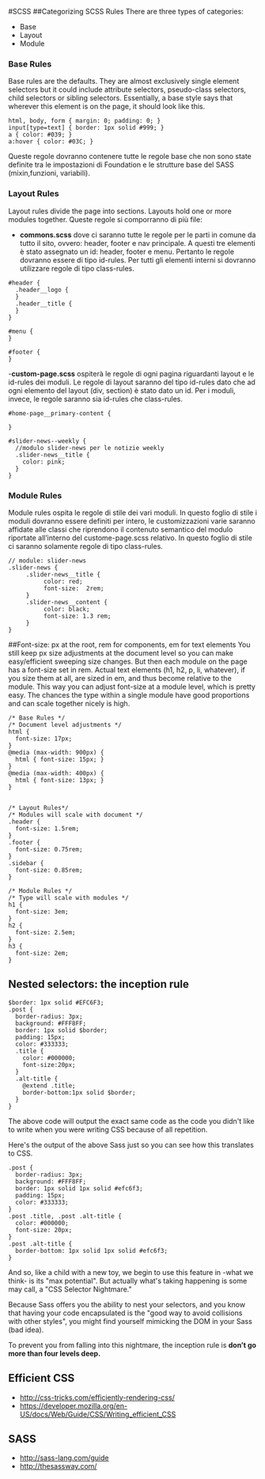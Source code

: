 #SCSS
##Categorizing SCSS Rules
There are three types of categories:
- Base
- Layout
- Module

### Base Rules
Base rules are the defaults. They are almost exclusively single element selectors but it could include attribute selectors, pseudo-class selectors, child selectors or sibling selectors. Essentially, a base style says that wherever this element is on the page, it should look like this.
```
html, body, form { margin: 0; padding: 0; }
input[type=text] { border: 1px solid #999; }
a { color: #039; }
a:hover { color: #03C; }
```
Queste regole dovranno contenere tutte le regole base che non sono state definite tra le impostazioni di Foundation e le strutture base del SASS (mixin,funzioni, variabili).

### Layout Rules
Layout rules divide the page into sections. Layouts hold one or more modules together.
Queste regole si comporranno di più file:
- **commons.scss** dove ci saranno tutte le regole per le parti in comune da tutto il sito, ovvero: header, footer e nav principale. A questi tre elementi è stato assegnato un id: header, footer e menu. Pertanto le regole dovranno essere di tipo id-rules. Per tutti gli elementi interni si dovranno utilizzare regole di tipo class-rules.
```
#header {
  .header__logo {
  }
  .header__title {
  }
}

#menu {
}

#footer {
}
```
-**custom-page.scss** ospiterà le regole di ogni pagina riguardanti layout e le id-rules dei moduli. Le regole di layout saranno del tipo id-rules dato che ad ogni elemento del layout (div, section) è stato dato un id. Per i moduli, invece, le regole saranno sia id-rules che class-rules.
```
#home-page__primary-content {
  
}

#slider-news--weekly {
  //modulo slider-news per le notizie weekly
  .slider-news__title {
    color: pink;
  }
}
```
### Module Rules
Module rules ospita le regole di stile dei vari moduli. In questo foglio di stile i moduli dovranno essere definiti per intero, le customizzazioni varie saranno affidate alle classi che riprendono il contenuto semantico del modulo riportate all’interno del custome-page.scss relativo. In questo foglio di stile ci saranno solamente regole di tipo class-rules.
```
// module: slider-news
.slider-news {
     .slider-news__title {
          color: red;
          font-size:  2rem;
     }
     .slider-news__content {
          color: black;
          font-size: 1.3 rem;
     }
}
```
##Font-size: px at the root, rem for components, em for text elements
You still keep px size adjustments at the document level so you can make easy/efficient sweeping size changes. But then each module on the page has a font-size set in rem. Actual text elements (h1, h2, p, li, whatever), if you size them at all, are sized in em, and thus become relative to the module.
This way you can adjust font-size at a module level, which is pretty easy. The chances the type within a single module have good proportions and can scale together nicely is high. 
```
/* Base Rules */
/* Document level adjustments */
html {
  font-size: 17px;
}
@media (max-width: 900px) {
  html { font-size: 15px; }
}
@media (max-width: 400px) {
  html { font-size: 13px; }
}


/* Layout Rules*/
/* Modules will scale with document */
.header {
  font-size: 1.5rem;
}
.footer {
  font-size: 0.75rem;
}
.sidebar {
  font-size: 0.85rem;
}

/* Module Rules */
/* Type will scale with modules */
h1 {
  font-size: 3em;
}
h2 {
  font-size: 2.5em;
}
h3 {
  font-size: 2em;
}
```
## Nested selectors: the inception rule
```
$border: 1px solid #EFC6F3;
.post {
  border-radius: 3px;
  background: #FFF8FF;
  border: 1px solid $border;
  padding: 15px;
  color: #333333;
  .title {
    color: #000000;
    font-size:20px;
  }
  .alt-title {
    @extend .title;
    border-bottom:1px solid $border;
  }
}
```
The above code will output the exact same code as the code you didn't like to write when you were writing CSS because of all repetition.

Here's the output of the above Sass just so you can see how this translates to CSS.
```
.post {
  border-radius: 3px;
  background: #FFF8FF;
  border: 1px solid 1px solid #efc6f3;
  padding: 15px;
  color: #333333;
}
.post .title, .post .alt-title {
  color: #000000;
  font-size: 20px;
}
.post .alt-title {
  border-bottom: 1px solid 1px solid #efc6f3;
}
```
And so, like a child with a new toy, we begin to use this feature in -what we think- is its "max potential". But actually what's taking happening is some may call, a "CSS Selector Nightmare."

Because Sass offers you the ability to nest your selectors, and you know that having your code encapsulated is the "good way to avoid collisions with other styles", you might find yourself mimicking the DOM in your Sass (bad idea).

To prevent you from falling into this nightmare, the inception rule is **don’t go more than four levels deep.**

## Efficient CSS
- http://css-tricks.com/efficiently-rendering-css/
- https://developer.mozilla.org/en-US/docs/Web/Guide/CSS/Writing_efficient_CSS

## SASS
- http://sass-lang.com/guide
- http://thesassway.com/
